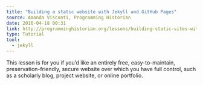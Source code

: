 ```yaml
---
title: "Building a static website with Jekyll and GitHub Pages"
source: Amanda Visconti, Programming Historian
date: 2016-04-18 00:31
link: http://programminghistorian.org/lessons/building-static-sites-with-jekyll-github-pages/
type: Tutorial
tool:
  - jekyll
---
```

This lesson is for you if you’d like an entirely free, easy-to-maintain, preservation-friendly, secure website over which you have full control, such as a scholarly blog, project website, or online portfolio.





